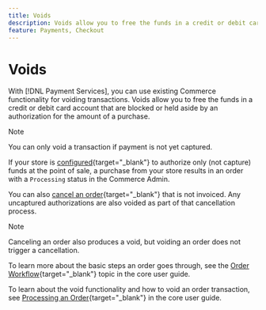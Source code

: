 ```yaml
---
title: Voids
description: Voids allow you to free the funds in a credit or debit card account that are blocked or held aside by an authorization for the amount of a purchase.
feature: Payments, Checkout
---
```

# Voids

With [!DNL Payment Services], you can use existing Commerce functionality for voiding transactions. Voids allow you to free the funds in a credit or debit card account that are blocked or held aside by an authorization for the amount of a purchase.

>[!NOTE]
>
>You can only void a transaction if payment is not yet captured.

If your store is [configured](https://experienceleague.adobe.com/en/docs/commerce-admin/config/sales/payment-methods/payment-methods#payment-actions){target="_blank"} to authorize only (not capture) funds at the point of sale, a purchase from your store results in an order with a `Processing` status in the Commerce Admin.

You can also [cancel an order](https://experienceleague.adobe.com/en/docs/commerce-admin/stores-sales/point-of-purchase/assist/customer-account-create-order){target="_blank"} that is not invoiced. Any uncaptured authorizations are also voided as part of that cancellation process.

>[!NOTE]
>
>Canceling an order also produces a void, but voiding an order does not trigger a cancellation.

To learn more about the basic steps an order goes through, see the [Order Workflow](https://experienceleague.adobe.com/en/docs/commerce-admin/stores-sales/order-management/orders/order-processing){target="_blank"} topic in the core user guide.

To learn about the void functionality and how to void an order transaction, see [Processing an Order](https://experienceleague.adobe.com/en/docs/commerce-admin/stores-sales/order-management/orders/order-processing#process-an-order){target="_blank"} in the core user guide.
